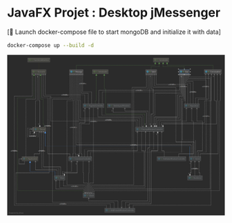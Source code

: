 # JavaFX Projet : Desktop jMessenger 


[:whale: Launch docker-compose file to start mongoDB and initialize it with data]
```bash
docker-compose up --build -d
```


![UML Schema](ressources/UML.png)
